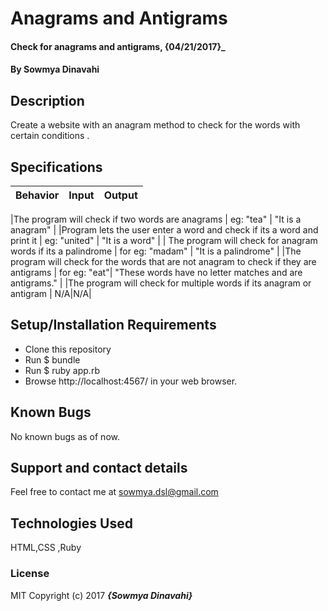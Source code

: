 # Anagrams and Antigrams

#### Check for anagrams and antigrams, {04/21/2017}_

#### By Sowmya Dinavahi

## Description

Create a website with an anagram method to check for the words with certain conditions .

## Specifications

| Behavior | Input | Output |
|----------|-------|--------|

|The program will check if two words are anagrams | eg: "tea"    |   "It is a anagram"    |
|Program lets the user enter a word and check if its a word and print it | eg: "united"      |    "It is a word"    |
| The program will check for anagram words if its a palindrome         |  for eg: "madam"     |  "It is a palindrome"      |
|The program will check for the words that are not anagram to check if they are antigrams | for eg: "eat"|   "These words have no letter matches and are antigrams." |
|The program will check for multiple words if its anagram or antigram | N/A|N/A|


## Setup/Installation Requirements

* Clone this repository
* Run $ bundle
* Run $ ruby app.rb
* Browse http://localhost:4567/ in your web browser.


## Known Bugs

No known bugs as of now.

## Support and contact details

Feel free to contact me at sowmya.dsl@gmail.com

## Technologies Used

HTML,CSS ,Ruby

### License

MIT
Copyright (c) 2017 **_{Sowmya Dinavahi}_**
